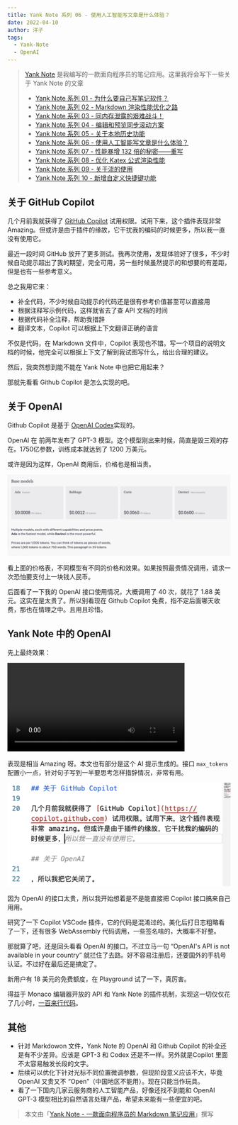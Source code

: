 ```yaml
---
title: Yank Note 系列 06 - 使用人工智能写文章是什么体验？
date: 2022-04-10
author: 洋子
tags:
  - Yank-Note
  - OpenAI
---
```


> [Yank Note](https://github.com/purocean/yn) 是我编写的一款面向程序员的笔记应用。这里我将会写下一些关于 Yank Note 的文章
> - [Yank Note 系列 01 - 为什么要自己写笔记软件？](/yank-note-01)
> - [Yank Note 系列 02 - Markdown 渲染性能优化之路](/yank-note-02)
> - [Yank Note 系列 03 - 同内存泄露的艰难战斗！](/yank-note-03)
> - [Yank Note 系列 04 - 编辑和预览同步滚动方案](/yank-note-04)
> - [Yank Note 系列 05 - 关于本地历史功能](/yank-note-05)
> - [Yank Note 系列 06 - 使用人工智能写文章是什么体验？](/yank-note-06)
> - [Yank Note 系列 07 - 性能暴增 132 倍的秘密——重写](/yank-note-07)
> - [Yank Note 系列 08 - 优化 Katex 公式渲染性能](/yank-note-08)
> - [Yank Note 系列 09 - 关于流的使用](/yank-note-09)
> - [Yank Note 系列 10 - 新增自定义快捷键功能](/yank-note-10)

## 关于 GitHub Copilot

几个月前我就获得了 [GitHub Copilot](https://copilot.github.com) 试用权限。试用下来，这个插件表现非常 Amazing。但或许是由于插件的缘故，它干扰我的编码的时候更多，所以我一直没有使用它。

最近一段时间 GitHub 放开了更多测试。我再次使用，发现体验好了很多，不少时候自动提示超出了我的期望，完全可用，另一些时候虽然提示的和想要的有差距，但是也有一些参考意义。

总之我用它来：

- 补全代码，不少时候自动提示的代码还是很有参考价值甚至可以直接用
- 根据注释写示例代码，这样就省去了查 API 文档的时间
- 根据代码补全注释，帮助我措辞
- 翻译文本，Copilot 可以根据上下文翻译正确的语言

不仅是代码，在 Markdown 文件中，Copilot 表现也不错。写一个项目的说明文档的时候，他完全可以根据上下文了解到我试图写什么，给出合理的建议。

然后，我突然想到能不能在 Yank Note 中也把它用起来？

那就先看看 Github Copilot 是怎么实现的吧。

## 关于 OpenAI

Github Copilot 是基于 [OpenAI Codex](https://copilot.github.com/#faq-what-is-github-copilot)实现的。

OpenAI 在 前两年发布了 GPT-3 模型。这个模型刚出来时候，简直是毁三观的存在。1750亿参数，训练成本就达到了 1200 万美元。

或许是因为这样，OpenAI 商用后，价格也是相当贵。

![Img](./FILES/2022-04-10-yank-note-06.md/246b5a9e.png)

看上面的价格表，不同模型有不同的价格和效果。如果按照最贵情况调用，请求一次恐怕要支付上一块钱人民币。

后面看了一下我的 OpenAI 接口使用情况，大概调用了 40 次，就花了 1.88 美元。这实在是太贵了。所以别看现在 Github Copilot 免费，指不定后面哪天收费，那也在情理之中。且用且珍惜。

## Yank Note 中的 OpenAI

先上最终效果：

<video src="./FILES/2022-04-10-yank-note-06.md/openai.mp4" height="200" controls></video>

表现是相当 Amazing 呀。本文也有部分是这个 AI 提示生成的。接口 `max_tokens` 配置小一点，针对句子写到一半要思考怎样措辞情况，非常有用。

![Img](./FILES/2022-04-10-yank-note-06.md/b76d25ef.png)

因为 OpenAI 的接口太贵，所以我开始想着是不是能直接把 Copilot 接口搞来自己用用。

研究了一下 Copilot VSCode 插件，它的代码是混淆过的。美化后打日志粗略看了一下，还有很多 WebAssembly 代码调用，一些签名啥的，大概率不好整。

那就算了吧，还是回头看看 OpenAI 的接口。不过立马一句 “OpenAI's API is not available in your country” 就拦住了去路。好不容易注册后，还要国外的手机号认证。不过好在最后还是搞定了。

新用户有 18 美元的免费额度，在 Playground 试了一下，真厉害。

得益于 Monaco 编辑器开放的 API 和 Yank Note 的插件机制，实现这一切仅仅花了几小时，[一百来行代码](https://github.com/purocean/yn/commit/a01f2bc5fa4055ee803438a047a7011fab42c762)。

## 其他

- 针对 Markdowon 文件，Yank Note 的 OpenAI 和 Github Copilot 的补全还是有不少差异。应该是 GPT-3 和 Codex 还是不一样。另外就是Copilot 里面不太容易触发长段的文字。
- 后续可以优化下针对光标不同位置微调参数，但现阶段意义应该不大，毕竟 OpenAI 又贵又不 “Open”（中国地区不能用）。现在只能当作玩具。
- 看了一下国内几家云服务商的人工智能产品，好像还找不到能和 OpenAI GPT-3 模型相比的自然语言处理产品，希望未来能有一些便宜的吧。

> 本文由「[Yank Note - 一款面向程序员的 Markdown 笔记应用](https://github.com/purocean/yn)」撰写
